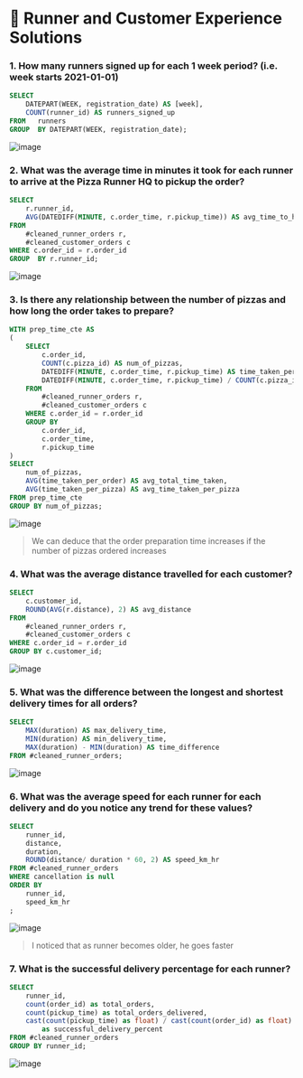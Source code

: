 # 🙂 Runner and Customer Experience Solutions

### 1. How many runners signed up for each 1 week period? (i.e. week starts 2021-01-01)
```sql
SELECT 
	DATEPART(WEEK, registration_date) AS [week],
	COUNT(runner_id) AS runners_signed_up
FROM   runners
GROUP  BY DATEPART(WEEK, registration_date);
```
![image](https://user-images.githubusercontent.com/36075516/162617145-8eb9219c-74ce-4875-84e8-ac22ae64aa8d.png)

### 2. What was the average time in minutes it took for each runner to arrive at the Pizza Runner HQ to pickup the order?
```sql
SELECT 
	r.runner_id,
	AVG(DATEDIFF(MINUTE, c.order_time, r.pickup_time)) AS avg_time_to_hq
FROM   
	#cleaned_runner_orders r,
	#cleaned_customer_orders c
WHERE c.order_id = r.order_id
GROUP  BY r.runner_id;
```
![image](https://user-images.githubusercontent.com/36075516/162617256-80eb919e-4092-415b-9cb2-a4d047d34693.png)

### 3. Is there any relationship between the number of pizzas and how long the order takes to prepare?
```sql
WITH prep_time_cte AS
(
	SELECT 
		c.order_id,
		COUNT(c.pizza_id) AS num_of_pizzas,
		DATEDIFF(MINUTE, c.order_time, r.pickup_time) AS time_taken_per_order,
		DATEDIFF(MINUTE, c.order_time, r.pickup_time) / COUNT(c.pizza_id) AS time_taken_per_pizza
	FROM   
		#cleaned_runner_orders r,
		#cleaned_customer_orders c
	WHERE c.order_id = r.order_id
	GROUP BY 
		c.order_id,
		c.order_time,
		r.pickup_time
)
SELECT 
	num_of_pizzas,
	AVG(time_taken_per_order) AS avg_total_time_taken,
	AVG(time_taken_per_pizza) AS avg_time_taken_per_pizza
FROM prep_time_cte
GROUP BY num_of_pizzas;
```
![image](https://user-images.githubusercontent.com/36075516/162618848-9e94c83d-29f0-4b1e-bbb4-717b4aee0c5e.png)
> We can deduce that the order preparation time increases if the number of pizzas ordered increases

### 4. What was the average distance travelled for each customer?
```sql
SELECT 
	c.customer_id,
	ROUND(AVG(r.distance), 2) AS avg_distance
FROM   
	#cleaned_runner_orders r,
	#cleaned_customer_orders c
WHERE c.order_id = r.order_id
GROUP BY c.customer_id;
```
![image](https://user-images.githubusercontent.com/36075516/162619267-e774b0fe-bae3-4511-9603-3d70e0f5932b.png)

### 5. What was the difference between the longest and shortest delivery times for all orders?
```sql
SELECT 
	MAX(duration) AS max_delivery_time,
	MIN(duration) AS min_delivery_time,
	MAX(duration) - MIN(duration) AS time_difference
FROM #cleaned_runner_orders;
```
![image](https://user-images.githubusercontent.com/36075516/162619453-74d0f208-2515-42b4-ae1d-8196eac82e4f.png)

### 6. What was the average speed for each runner for each delivery and do you notice any trend for these values?
```sql
SELECT 
	runner_id,
	distance,
	duration,
	ROUND(distance/ duration * 60, 2) AS speed_km_hr
FROM #cleaned_runner_orders
WHERE cancellation is null
ORDER BY 
	runner_id,
	speed_km_hr
;
```
![image](https://user-images.githubusercontent.com/36075516/162626242-80a6fc26-0b06-4d4c-8d3a-b44db91c8851.png)
> I noticed that as runner becomes older, he goes faster

### 7. What is the successful delivery percentage for each runner?
```sql
SELECT 
	runner_id,	
	count(order_id) as total_orders,
	count(pickup_time) as total_orders_delivered,
	cast(count(pickup_time) as float) / cast(count(order_id) as float) * 100 
		as successful_delivery_percent
FROM #cleaned_runner_orders
GROUP BY runner_id;
```
![image](https://user-images.githubusercontent.com/36075516/162653779-a967bb29-d707-437c-99e3-440c04c2a610.png)
